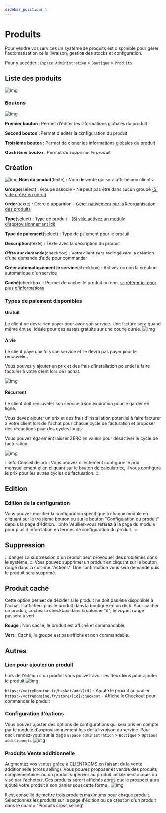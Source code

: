 ```yaml
---
sidebar_position: 1
---
```


# Produits

Pour vendre vos services un système de produits est disponible pour gérer l'automatisation de la livraison, gestion des stocks et configuration.

Pour y accéder : `Espace Administration` > `Boutique` > `Produits`

## Liste des produits
![img](https://media.discordapp.net/attachments/475073153509490689/957675371279577229/unknown.png)
### Boutons
![img](https://media.discordapp.net/attachments/475073153509490689/957675470185435246/unknown.png)

**Premier bouton** : Permet d'éditer les informations globales du produit

**Second bouton** : Permet d'éditer la configuration du produit

**Troisième bouton** : Permet de cloner les informations globales du produit

**Quatrième bouton** : Permet de supprimer le produit

## Création
![img](https://media.discordapp.net/attachments/1033142197102592131/1033290336090456094/unknown.png)
**Nom du produit**(texte) : Nom de vente qui sera affiché aux clients

**Groupe**(select) : Groupe associé - Ne peut pas être dans aucun groupe [(Si vide créez en un ici)](./groupes#Création)

**Order**(texte) : Ordre d'apparition - [Gérer nativement par la Réorganisation des produits](./groupes#Réorganisation-des-produits)

**Type**(select) : Type de produit - [(Si vide activez un module d'approvisionnement ici)](../modules#Activation-dun-module)

**Type de paiement**(select) : Type de paiement pour le produit

**Description**(texte) : Texte avec la description du produit

**Offre sur demande**(checkbox) : Votre client sera redirigé vers la création d'une demande d'aide pour commander

**Créer automatiquement le service**(checkbox) : Activez ou non la création automatique d'un service

**Caché**(checkbox) : Permet de cacher le produit ou non. [se référer ici pour plus d'informations](./produits#Produit-caché)


### Types de paiement disponibles
#### Gratuit
Le client ne devra rien payer pour avoir son service. Une facture sera quand même émise. Idéale pour des essais gratuits sur une courte durée.
![img](https://media.discordapp.net/attachments/475073153509490689/957681991212482560/unknown.png)
#### A vie
Le client paye une fois son service et ne devra pas payer pour le renouveler.

Vous pouvez y ajouter un prix et des frais d'installation potentiel à faire facturer à votre client lors de l'achat.

![img](https://media.discordapp.net/attachments/475073153509490689/957681127345238016/unknown.png)
#### Récurrent
Le client doit renouveler son service à son expiration pour le garder en ligne.

Vous devez ajouter un prix et des frais d'installation potentiel à faire facturer à votre client lors de l'achat pour chaque cycle de facturation et proposer des réductions pour des cycles longs.

Vous pouvez également laisser ZÉRO en valeur pour désactiver le cycle de facturation.

![img](https://media.discordapp.net/attachments/475073153509490689/957682824255766538/unknown.png)

:::info
Conseil de pro : Vous pouvez directement configurer le prix mensuellement et en cliquant sur le bouton de calculatrice, il vous configura le prix pour les autres cycles de facturation.
:::
## Edition
### Edition de la configuration
Vous pouvez modifier la configuration spécifique à chaque module en cliquant sur le troisième bouton ou sur le bouton "Configuration du produit" depuis la page d'édition.
:::info
Veuillez-vous référez à la page du module pour plus d'information en termes de configuration du produit.
:::
## Suppression
:::danger
La suppression d'un produit peut provoquer des problèmes dans le système.
:::
Vous pouvez supprimer un produit en cliquant sur le bouton rouge dans la colonne "Actions". Une confirmation vous sera demandé puis le produit sera supprimé.


## Produit caché
Cette option permet de décider si le produit ne doit pas être disponible à l'achat. Il affichera plus le produit dans la boutique en un click. Pour cacher un produit, cochez la checkbox dans la colonne "#", le voyant rouge passera à vert.

**Rouge** : Non caché, le produit est affiché et commandable.

**Vert** : Caché, le groupe est pas affiché et non commandable.
## Autres 
### Lien pour ajouter un produit

Lors de l'édition d'un produit vous pouvez avoir les deux liens pour ajouter le produit
![img](https://media.discordapp.net/attachments/1033142197102592131/1033298298850787368/unknown.png)

`https://votreDomaine.fr/basket/add/[id]` - Ajoute le produit au panier
`https://votreDomaine.fr/store/[id]/checkout` - Affiche le Checkout pour commander le produit

### Configuration d'options

Vous pouvez ajouter des options de configurations qui sera pris en compte par le module d'approvisionnement lors de la livraison du service. Pour ceci, rendez-vous sur la page `Espace administration` > `Boutique` > `Options additionnels`
![img](https://media.discordapp.net/attachments/1028299741534113792/1029481717775474738/unknown.png?width=1440&height=577)
### Produits Vente additionnelle

Augmentez vos ventes grâce à CLIENTXCMS en faisant de la vente additionnelle (cross selling).
Vous pouvez proposer et vendre des produits complémentaires ou un produit supérieur au produit initialement acquis ou visé par l'acheteur. Ces produits seront affichés après que le prospect aura ajouté votre produit à son panier sous cette forme : 
![img](https://media.discordapp.net/attachments/882576437075394650/1012292936278478879/31.png?width=1253&height=676)

Il est conseillé de mettre trois produits maximums pour chaque produit. Sélectionnez les produits sur la page d'édition ou de création d'un produit dans le champ "Produits cross selling"   
